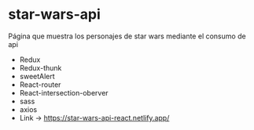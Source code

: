 # star-wars-api
Página que muestra los personajes de star wars mediante el consumo de api
- Redux
- Redux-thunk
- sweetAlert
- React-router
- React-intersection-oberver
- sass
- axios
- Link -> https://star-wars-api-react.netlify.app/
